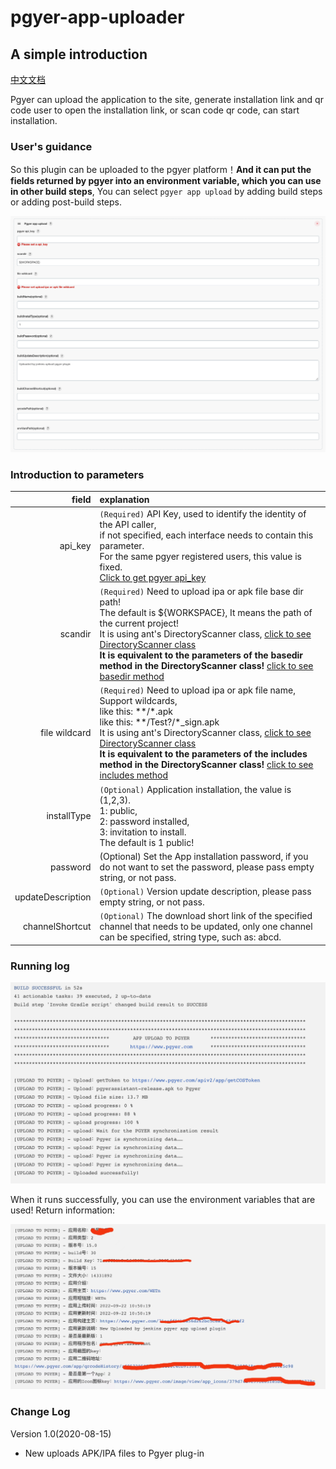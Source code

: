 # pgyer-app-uploader

## A simple introduction

[中文文档](./README_cn.md)

Pgyer can upload the application to the site, generate installation link and qr code user to open the installation link, or scan code qr code, can start installation.

### User's guidance
So this plugin can be uploaded to the pgyer platform！**And it can put the fields returned by pgyer into an environment variable, which you can use in other build steps**, You can select `pgyer app upload` by adding build steps or adding post-build steps.

![](./images/setting-screenshot.png)

### Introduction to parameters
field|explanation
----:|:----------
api_key|`(Required)` API Key, used to identify the identity of the API caller, <br/>if not specified, each interface needs to contain this parameter.<br/>For the same pgyer registered users, this value is fixed.<br/>[Click to get pgyer api_key](https://www.pgyer.com/account/api)
scandir|`(Required)` Need to upload ipa or apk file base dir path!<br/>  The default is ${WORKSPACE}, It means the path of the current project!<br/>It is using ant's DirectoryScanner class, [click to see DirectoryScanner class](https://ant.apache.org/manual/api/org/apache/tools/ant/DirectoryScanner.html)<br/>**It is equivalent to the parameters of the basedir method in the DirectoryScanner class!** [click to see basedir method](https://ant.apache.org/manual/api/org/apache/tools/ant/DirectoryScanner.html#basedir)
file wildcard|`(Required)` Need to upload ipa or apk file name, Support wildcards,<br/>like this: \*\*/\*.apk<br/>like this: \*\*/Test?/\*_sign.apk<br/>It is using ant's DirectoryScanner class, [click to see DirectoryScanner class](https://ant.apache.org/manual/api/org/apache/tools/ant/DirectoryScanner.html)<br/> **It is equivalent to the parameters of the includes method in the DirectoryScanner class!** [click to see includes method](https://ant.apache.org/manual/api/org/apache/tools/ant/DirectoryScanner.html#includes)
installType|`(Optional)` Application installation, the value is (1,2,3).<br/>1: public, <br/>2: password installed, <br/>3: invitation to install.<br/>The default is 1 public!
password|(Optional) Set the App installation password, if you do not want to set the password, please pass empty string, or not pass.
updateDescription|`(Optional)` Version update description, please pass empty string, or not pass.
channelShortcut|`(Optional)` The download short link of the specified channel that needs to be updated, only one channel can be specified, string type, such as: abcd.

### Running log
![](./images/pgyer-app-upload-running-log.png)

When it runs successfully, you can use the environment variables that are used! Return information:

![](./images/pgyer-app-upload-backdata.png)

### Change Log
Version 1.0(2020-08-15)
- New uploads APK/IPA files to Pgyer plug-in